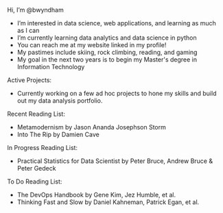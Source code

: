 Hi, I’m @bwyndham
- I’m interested in data science, web applications, and learning as much as I can
- I’m currently learning data analytics and data science in python
- You can reach me at my website linked in my profile! 
- My pastimes include skiing, rock climbing, reading, and gaming
- My goal in the next two years is to begin my Master's degree in Information Technology

Active Projects:
- Currently working on a few ad hoc projects to hone my skills and build out my data analysis portfolio.

Recent Reading List:
- Metamodernism by Jason Ananda Josephson Storm
- Into The Rip by Damien Cave

In Progress Reading List:
- Practical Statistics for Data Scientist by Peter Bruce, Andrew Bruce & Peter Gedeck

To Do Reading List:
- The DevOps Handbook by Gene Kim, Jez Humble, et al.
- Thinking Fast and Slow by Daniel Kahneman, Patrick Egan, et al.
